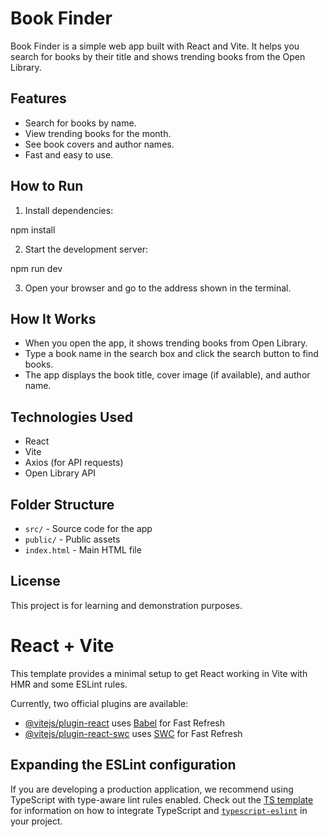 # Book Finder

Book Finder is a simple web app built with React and Vite. It helps you search for books by their title and shows trending books from the Open Library.

## Features

- Search for books by name.
- View trending books for the month.
- See book covers and author names.
- Fast and easy to use.

## How to Run

1. Install dependencies:

npm install

2. Start the development server:

npm run dev

3. Open your browser and go to the address shown in the terminal.

## How It Works

- When you open the app, it shows trending books from Open Library.
- Type a book name in the search box and click the search button to find books.
- The app displays the book title, cover image (if available), and author name.

## Technologies Used

- React
- Vite
- Axios (for API requests)
- Open Library API

## Folder Structure

- `src/` - Source code for the app
- `public/` - Public assets
- `index.html` - Main HTML file

## License

This project is for learning and demonstration purposes.
















# React + Vite

This template provides a minimal setup to get React working in Vite with HMR and some ESLint rules.

Currently, two official plugins are available:

- [@vitejs/plugin-react](https://github.com/vitejs/vite-plugin-react/blob/main/packages/plugin-react) uses [Babel](https://babeljs.io/) for Fast Refresh
- [@vitejs/plugin-react-swc](https://github.com/vitejs/vite-plugin-react/blob/main/packages/plugin-react-swc) uses [SWC](https://swc.rs/) for Fast Refresh

## Expanding the ESLint configuration

If you are developing a production application, we recommend using TypeScript with type-aware lint rules enabled. Check out the [TS template](https://github.com/vitejs/vite/tree/main/packages/create-vite/template-react-ts) for information on how to integrate TypeScript and [`typescript-eslint`](https://typescript-eslint.io) in your project.
